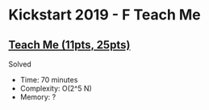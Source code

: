 # Kickstart 2019 - F Teach Me

## [Teach Me (11pts, 25pts)](https://codingcompetitions.withgoogle.com/kickstart/round/0000000000050edc/00000000001864bc)

Solved

* Time: 70 minutes
* Complexity: O(2^5 N)
* Memory: ?

